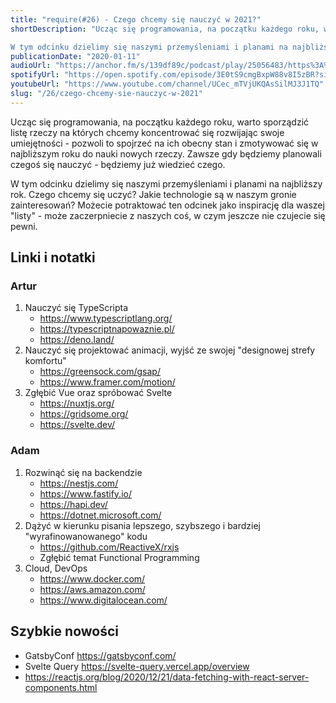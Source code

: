```yaml
---
title: "require(#26) - Czego chcemy się nauczyć w 2021?"
shortDescription: "Ucząc się programowania, na początku każdego roku, warto sporządzić listę rzeczy na których chcemy koncentrować się rozwijając swoje umiejętności - pozwoli to spojrzeć na ich obecny stan i zmotywować się w najbliższym roku do nauki nowych rzeczy. Zawsze gdy będziemy planowali czegoś się nauczyć - będziemy już wiedzieć czego.

W tym odcinku dzielimy się naszymi przemyśleniami i planami na najbliższy rok. Czego chcemy się uczyć? Jakie technologie są w naszym gronie zainteresowań? Możecie potraktować ten odcinek jako inspirację dla waszej "listy" - może zaczerpniecie z naszych coś, w czym jeszcze nie czujecie się pewni."
publicationDate: "2020-01-11"
audioUrl: "https://anchor.fm/s/139df89c/podcast/play/25056483/https%3A%2F%2Fd3ctxlq1ktw2nl.cloudfront.net%2Fstaging%2F2021-0-11%2F24a3755a-0090-7146-44d6-46dcd57d99f7.mp3"
spotifyUrl: "https://open.spotify.com/episode/3E0tS9cmgBxpW88v8I5zBR?si=VcNS_dmPRuWZyJJU3ft7bQ"
youtubeUrl: "https://www.youtube.com/channel/UCec_mTVjUKQAsSilMJ3J1TQ"
slug: "/26/czego-chcemy-sie-nauczyc-w-2021"
---
```


Ucząc się programowania, na początku każdego roku, warto sporządzić listę rzeczy na których chcemy koncentrować się rozwijając swoje umiejętności - pozwoli to spojrzeć na ich obecny stan i zmotywować się w najbliższym roku do nauki nowych rzeczy. Zawsze gdy będziemy planowali czegoś się nauczyć - będziemy już wiedzieć czego.

W tym odcinku dzielimy się naszymi przemyśleniami i planami na najbliższy rok. Czego chcemy się uczyć? Jakie technologie są w naszym gronie zainteresowań? Możecie potraktować ten odcinek jako inspirację dla waszej "listy" - może zaczerpniecie z naszych coś, w czym jeszcze nie czujecie się pewni.

## Linki i notatki

### Artur

1. Nauczyć się TypeScripta
   - https://www.typescriptlang.org/
   - https://typescriptnapowaznie.pl/
   - https://deno.land/
2. Nauczyć się projektować animacji, wyjść ze swojej "designowej strefy komfortu"
   - https://greensock.com/gsap/
   - https://www.framer.com/motion/
3. Zgłębić Vue oraz spróbować Svelte
   - https://nuxtjs.org/
   - https://gridsome.org/
   - https://svelte.dev/

### Adam

1. Rozwinąć się na backendzie
   - https://nestjs.com/
   - https://www.fastify.io/
   - https://hapi.dev/
   - https://dotnet.microsoft.com/
2. Dążyć w kierunku pisania lepszego, szybszego i bardziej "wyrafinowanowanego" kodu
   - https://github.com/ReactiveX/rxjs
   - Zgłębić temat Functional Programming
3. Cloud, DevOps
   - https://www.docker.com/
   - https://aws.amazon.com/
   - https://www.digitalocean.com/

## Szybkie nowości

- GatsbyConf https://gatsbyconf.com/
- Svelte Query https://svelte-query.vercel.app/overview
- https://reactjs.org/blog/2020/12/21/data-fetching-with-react-server-components.html
